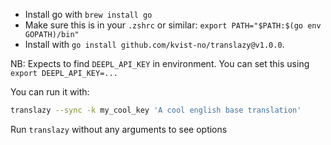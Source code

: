 - Install go with `brew install go`
- Make sure this is in your `.zshrc` or similar: `export PATH="$PATH:$(go env GOPATH)/bin"`
- Install with `go install github.com/kvist-no/translazy@v1.0.0`.

NB: Expects to find `DEEPL_API_KEY` in environment. You can set this using `export DEEPL_API_KEY=...`

You can run it with:

```bash
translazy --sync -k my_cool_key 'A cool english base translation'
```

Run `translazy` without any arguments to see options
